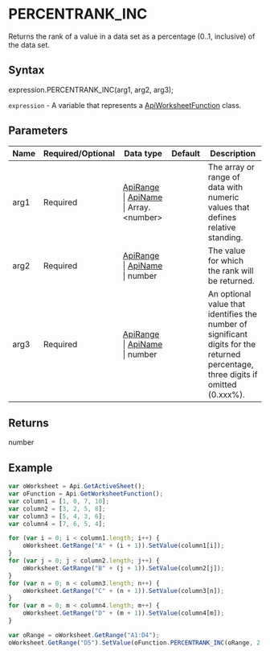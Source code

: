 # PERCENTRANK_INC

Returns the rank of a value in a data set as a percentage (0..1, inclusive) of the data set.

## Syntax

expression.PERCENTRANK_INC(arg1, arg2, arg3);

`expression` - A variable that represents a [ApiWorksheetFunction](../ApiWorksheetFunction.md) class.

## Parameters

| **Name** | **Required/Optional** | **Data type** | **Default** | **Description** |
| ------------- | ------------- | ------------- | ------------- | ------------- |
| arg1 | Required | [ApiRange](../../ApiRange/ApiRange.md) &#124; [ApiName](../../ApiName/ApiName.md) &#124; Array.&lt;number&gt; |  | The array or range of data with numeric values that defines relative standing. |
| arg2 | Required | [ApiRange](../../ApiRange/ApiRange.md) &#124; [ApiName](../../ApiName/ApiName.md) &#124; number |  | The value for which the rank will be returned. |
| arg3 | Required | [ApiRange](../../ApiRange/ApiRange.md) &#124; [ApiName](../../ApiName/ApiName.md) &#124; number |  | An optional value that identifies the number of significant digits for the returned percentage, three digits if omitted (0.xxx%). |

## Returns

number

## Example



```javascript
var oWorksheet = Api.GetActiveSheet();
var oFunction = Api.GetWorksheetFunction();
var column1 = [1, 0, 7, 10];
var column2 = [3, 2, 5, 8];
var column3 = [5, 4, 3, 6];
var column4 = [7, 6, 5, 4];

for (var i = 0; i < column1.length; i++) {
    oWorksheet.GetRange("A" + (i + 1)).SetValue(column1[i]);
}
for (var j = 0; j < column2.length; j++) {
    oWorksheet.GetRange("B" + (j + 1)).SetValue(column2[j]);
}
for (var n = 0; n < column3.length; n++) {
    oWorksheet.GetRange("C" + (n + 1)).SetValue(column3[n]);
}
for (var m = 0; m < column4.length; m++) {
    oWorksheet.GetRange("D" + (m + 1)).SetValue(column4[m]);
}

var oRange = oWorksheet.GetRange("A1:D4");
oWorksheet.GetRange("D5").SetValue(oFunction.PERCENTRANK_INC(oRange, 2, 4));
```

